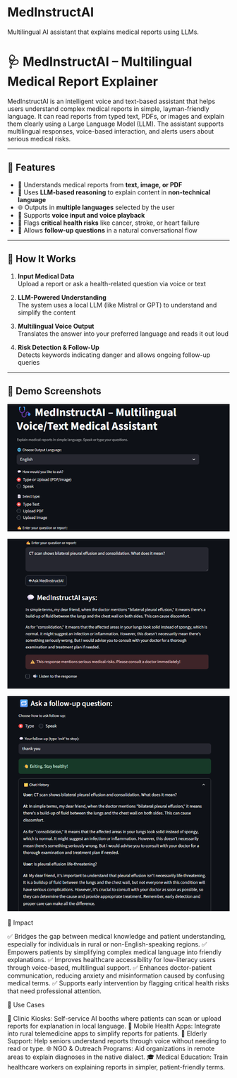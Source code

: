 # MedInstructAI
Multilingual AI assistant that explains medical reports using LLMs.

# 🩺 MedInstructAI – Multilingual Medical Report Explainer

MedInstructAI is an intelligent voice and text-based assistant that helps users understand complex medical reports in simple, layman-friendly language. It can read reports from typed text, PDFs, or images and explain them clearly using a Large Language Model (LLM). The assistant supports multilingual responses, voice-based interaction, and alerts users about serious medical risks.

---

## 🌟 Features

- 📄 Understands medical reports from **text, image, or PDF**
- 🧠 Uses **LLM-based reasoning** to explain content in **non-technical language**
- 🌐 Outputs in **multiple languages** selected by the user
- 🎤 Supports **voice input and voice playback**
- 🚨 Flags **critical health risks** like cancer, stroke, or heart failure
- 🔁 Allows **follow-up questions** in a natural conversational flow

---

## 🧰 How It Works

1. **Input Medical Data**  
   Upload a report or ask a health-related question via voice or text

2. **LLM-Powered Understanding**  
   The system uses a local LLM (like Mistral or GPT) to understand and simplify the content

3. **Multilingual Voice Output**  
   Translates the answer into your preferred language and reads it out loud

4. **Risk Detection & Follow-Up**  
   Detects keywords indicating danger and allows ongoing follow-up queries

---

## 📸 Demo Screenshots

<p align="center">
  <img src="assets/Screenshot 2025-07-03 122333.png" width="700"/>
</p>

<p align="center">
  <img src="assets/Screenshot 2025-07-03 122410.png" width="800"/>
</p>

<p align="center">
  <img src="assets/Screenshot 2025-07-03 122622.png" width="700"/>
</p>




🎯 Impact

✅ Bridges the gap between medical knowledge and patient understanding, especially for individuals in rural or non-English-speaking regions.
✅ Empowers patients by simplifying complex medical language into friendly explanations.
✅ Improves healthcare accessibility for low-literacy users through voice-based, multilingual support.
✅ Enhances doctor-patient communication, reducing anxiety and misinformation caused by confusing medical terms.
✅ Supports early intervention by flagging critical health risks that need professional attention.

🧠 Use Cases

🏥 Clinic Kiosks: Self-service AI booths where patients can scan or upload reports for explanation in local language.
📱 Mobile Health Apps: Integrate into rural telemedicine apps to simplify reports for patients.
🧓 Elderly Support: Help seniors understand reports through voice without needing to read or type.
🌐 NGO & Outreach Programs: Aid organizations in remote areas to explain diagnoses in the native dialect.
🎓 Medical Education: Train healthcare workers on explaining reports in simpler, patient-friendly terms.


